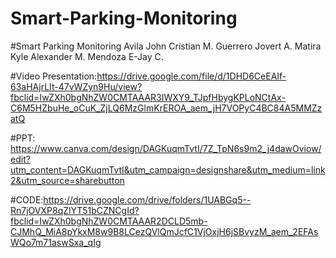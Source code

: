 # Smart-Parking-Monitoring

#Smart Parking Monitoring
Avila John Cristian M. 
Guerrero Jovert A.
Matira Kyle Alexander M.
Mendoza E-Jay C.


#Video Presentation:https://drive.google.com/file/d/1DHD6CeEAIf-63aHAjrLIt-47vWZyn9Hu/view?fbclid=IwZXh0bgNhZW0CMTAAAR3IWXY9_TJpfHbygKPLoNCtAx-C6M5HZbuHe_oCuK_ZjLQ6MzGlmKrEROA_aem_jH7VOPyC4BC84A5MMZzatQ

#PPT: https://www.canva.com/design/DAGKuqmTvtI/7Z_TpN6s9m2_j4dawOviow/edit?utm_content=DAGKuqmTvtI&utm_campaign=designshare&utm_medium=link2&utm_source=sharebutton

#CODE:https://drive.google.com/drive/folders/1UABGq5--Rn7jOVXP8qZlYT51bCZNCgId?fbclid=IwZXh0bgNhZW0CMTAAAR2DCLD5mb-CJMhQ_MiA8pYkxM8w9B8LCezQVlQmJcfC1VjOxjH6jSBvyzM_aem_2EFAsWQo7m71aswSxa_qIg
